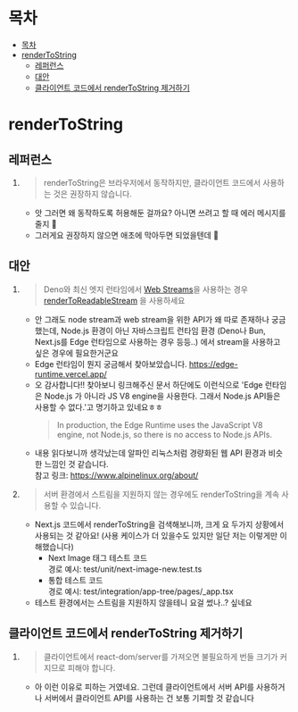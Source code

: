 # 목차

- [목차](#목차)
- [renderToString](#rendertostring)
  - [레퍼런스](#레퍼런스)
  - [대안](#대안)
  - [클라이언트 코드에서 renderToString 제거하기](#클라이언트-코드에서-rendertostring-제거하기)

# renderToString

## 레퍼런스

1. > renderToString은 브라우저에서 동작하지만, 클라이언트 코드에서 사용하는 것은 권장하지 않습니다.
   - 앗 그러면 왜 동작하도록 허용해둔 걸까요? 아니면 쓰려고 할 때 에러 메시지를 줄지 🤔
   - 그러게요 권장하지 않으면 애초에 막아두면 되었을텐데 🤔

## 대안

1. > Deno와 최신 엣지 런타임에서 [Web Streams](https://developer.mozilla.org/en-US/docs/Web/API/Streams_API)을 사용하는 경우 [renderToReadableStream](https://ko.react.dev/reference/react-dom/server/renderToReadableStream) 을 사용하세요
   - 안 그래도 node stream과 web stream을 위한 API가 왜 따로 존재하나 궁금했는데, Node.js 환경이 아닌 자바스크립트 런타임 환경 (Deno나 Bun, Next.js를 Edge 런타임으로 사용하는 경우 등등..) 에서 stream을 사용하고 싶은 경우에 필요한거군요
   - Edge 런타임이 뭔지 궁금해서 찾아보았습니다. https://edge-runtime.vercel.app/
   - 오 감사합니다!! 찾아보니 링크해주신 문서 하단에도 이런식으로 'Edge 런타임은 Node.js 가 아니라 JS V8 engine을 사용한다. 그래서 Node.js API들은 사용할 수 없다.'고 명기하고 있네요ㅎㅎ
     > In production, the Edge Runtime uses the JavaScript V8 engine, not Node.js, so there is no access to Node.js APIs.
   - 내용 읽다보니까 생각났는데 알파인 리눅스처럼 경량화된 웹 API 환경과 비슷한 느낌인 것 같습니다.  
     참고 링크: https://www.alpinelinux.org/about/
2. > 서버 환경에서 스트림을 지원하지 않는 경우에도 renderToString을 계속 사용할 수 있습니다.
   - Next.js 코드에서 renderToString을 검색해보니까, 크게 요 두가지 상황에서 사용되는 것 같아요! (사용 케이스가 더 있을수도 있지만 일단 저는 이렇게만 이해했습니다)
     - Next Image 태그 테스트 코드  
       경로 예시: test/unit/next-image-new.test.ts
     - 통합 테스트 코드  
       경로 예시: test/integration/app-tree/pages/\_app.tsx
   - 테스트 환경에서는 스트림을 지원하지 않을테니 요걸 썼나..? 싶네요

## 클라이언트 코드에서 renderToString 제거하기

1. > 클라이언트에서 react-dom/server를 가져오면 불필요하게 번들 크기가 커지므로 피해야 합니다.
   - 아 이런 이유로 피하는 거였네요. 그런데 클라이언트에서 서버 API를 사용하거나 서버에서 클라이언트 API를 사용하는 건 보통 기피할 것 같습니다
